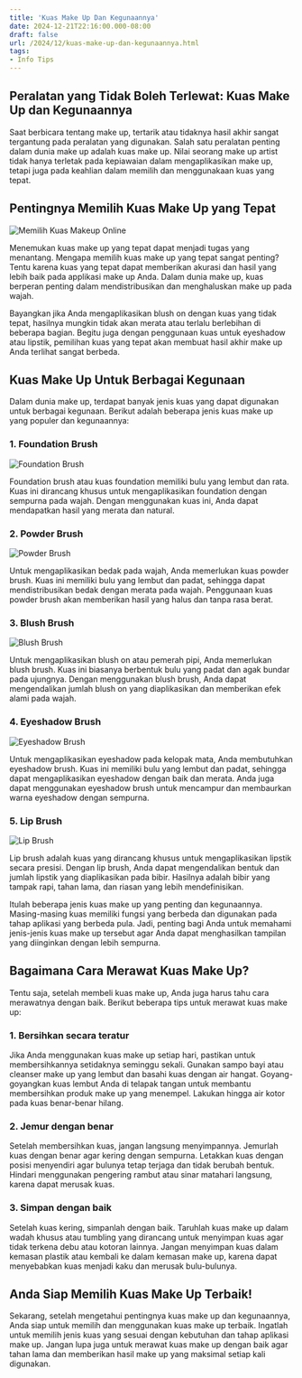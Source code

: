 ```yaml
---
title: 'Kuas Make Up Dan Kegunaannya'
date: 2024-12-21T22:16:00.000-08:00
draft: false
url: /2024/12/kuas-make-up-dan-kegunaannya.html
tags: 
- Info Tips
---
```


Peralatan yang Tidak Boleh Terlewat: Kuas Make Up dan Kegunaannya
-----------------------------------------------------------------

Saat berbicara tentang make up, tertarik atau tidaknya hasil akhir sangat tergantung pada peralatan yang digunakan. Salah satu peralatan penting dalam dunia make up adalah kuas make up. Nilai seorang make up artist tidak hanya terletak pada kepiawaian dalam mengaplikasikan make up, tetapi juga pada keahlian dalam memilih dan menggunakaan kuas yang tepat.

Pentingnya Memilih Kuas Make Up yang Tepat
------------------------------------------

![Memilih Kuas Makeup Online](https://s0.bukalapak.com/uploads/attachment/04015/Memilih_Kuas_Makeup_Online.jpg)

Menemukan kuas make up yang tepat dapat menjadi tugas yang menantang. Mengapa memilih kuas make up yang tepat sangat penting? Tentu karena kuas yang tepat dapat memberikan akurasi dan hasil yang lebih baik pada applikasi make up Anda. Dalam dunia make up, kuas berperan penting dalam mendistribusikan dan menghaluskan make up pada wajah.

Bayangkan jika Anda mengaplikasikan blush on dengan kuas yang tidak tepat, hasilnya mungkin tidak akan merata atau terlalu berlebihan di beberapa bagian. Begitu juga dengan penggunaan kuas untuk eyeshadow atau lipstik, pemilihan kuas yang tepat akan membuat hasil akhir make up Anda terlihat sangat berbeda.

Kuas Make Up Untuk Berbagai Kegunaan
------------------------------------

Dalam dunia make up, terdapat banyak jenis kuas yang dapat digunakan untuk berbagai kegunaan. Berikut adalah beberapa jenis kuas make up yang populer dan kegunaannya:

### 1\. Foundation Brush

![Foundation Brush](foundation_brush.jpg)

Foundation brush atau kuas foundation memiliki bulu yang lembut dan rata. Kuas ini dirancang khusus untuk mengaplikasikan foundation dengan sempurna pada wajah. Dengan menggunakan kuas ini, Anda dapat mendapatkan hasil yang merata dan natural.

### 2\. Powder Brush

![Powder Brush](powder_brush.jpg)

Untuk mengaplikasikan bedak pada wajah, Anda memerlukan kuas powder brush. Kuas ini memiliki bulu yang lembut dan padat, sehingga dapat mendistribusikan bedak dengan merata pada wajah. Penggunaan kuas powder brush akan memberikan hasil yang halus dan tanpa rasa berat.

### 3\. Blush Brush

![Blush Brush](blush_brush.jpg)

Untuk mengaplikasikan blush on atau pemerah pipi, Anda memerlukan blush brush. Kuas ini biasanya berbentuk bulu yang padat dan agak bundar pada ujungnya. Dengan menggunakan blush brush, Anda dapat mengendalikan jumlah blush on yang diaplikasikan dan memberikan efek alami pada wajah.

### 4\. Eyeshadow Brush

![Eyeshadow Brush](eyeshadow_brush.jpg)

Untuk mengaplikasikan eyeshadow pada kelopak mata, Anda membutuhkan eyeshadow brush. Kuas ini memiliki bulu yang lembut dan padat, sehingga dapat mengaplikasikan eyeshadow dengan baik dan merata. Anda juga dapat menggunakan eyeshadow brush untuk mencampur dan membaurkan warna eyeshadow dengan sempurna.

### 5\. Lip Brush

![Lip Brush](lip_brush.jpg)

Lip brush adalah kuas yang dirancang khusus untuk mengaplikasikan lipstik secara presisi. Dengan lip brush, Anda dapat mengendalikan bentuk dan jumlah lipstik yang diaplikasikan pada bibir. Hasilnya adalah bibir yang tampak rapi, tahan lama, dan riasan yang lebih mendefinisikan.

Itulah beberapa jenis kuas make up yang penting dan kegunaannya. Masing-masing kuas memiliki fungsi yang berbeda dan digunakan pada tahap aplikasi yang berbeda pula. Jadi, penting bagi Anda untuk memahami jenis-jenis kuas make up tersebut agar Anda dapat menghasilkan tampilan yang diinginkan dengan lebih sempurna.

Bagaimana Cara Merawat Kuas Make Up?
------------------------------------

Tentu saja, setelah membeli kuas make up, Anda juga harus tahu cara merawatnya dengan baik. Berikut beberapa tips untuk merawat kuas make up:

### 1\. Bersihkan secara teratur

Jika Anda menggunakan kuas make up setiap hari, pastikan untuk membersihkannya setidaknya seminggu sekali. Gunakan sampo bayi atau cleanser make up yang lembut dan basahi kuas dengan air hangat. Goyang-goyangkan kuas lembut Anda di telapak tangan untuk membantu membersihkan produk make up yang menempel. Lakukan hingga air kotor pada kuas benar-benar hilang.

### 2\. Jemur dengan benar

Setelah membersihkan kuas, jangan langsung menyimpannya. Jemurlah kuas dengan benar agar kering dengan sempurna. Letakkan kuas dengan posisi menyendiri agar bulunya tetap terjaga dan tidak berubah bentuk. Hindari menggunakan pengering rambut atau sinar matahari langsung, karena dapat merusak kuas.

### 3\. Simpan dengan baik

Setelah kuas kering, simpanlah dengan baik. Taruhlah kuas make up dalam wadah khusus atau tumbling yang dirancang untuk menyimpan kuas agar tidak terkena debu atau kotoran lainnya. Jangan menyimpan kuas dalam kemasan plastik atau kembali ke dalam kemasan make up, karena dapat menyebabkan kuas menjadi kaku dan merusak bulu-bulunya.

Anda Siap Memilih Kuas Make Up Terbaik!
---------------------------------------

Sekarang, setelah mengetahui pentingnya kuas make up dan kegunaannya, Anda siap untuk memilih dan menggunakan kuas make up terbaik. Ingatlah untuk memilih jenis kuas yang sesuai dengan kebutuhan dan tahap aplikasi make up. Jangan lupa juga untuk merawat kuas make up dengan baik agar tahan lama dan memberikan hasil make up yang maksimal setiap kali digunakan.